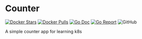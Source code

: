 # Counter

[![Docker Stars](https://img.shields.io/docker/stars/jessynt/counter.svg)](https://hub.docker.com/r/jessynt/counter/)
[![Docker Pulls](https://img.shields.io/docker/pulls/jessynt/counter.svg)](https://hub.docker.com/r/jessynt/counter/)
[![Go Doc](https://godoc.org/github.com/jessynt/counter?status.svg)](http://godoc.org/github.com/jessynt/counter)
[![Go Report](https://goreportcard.com/badge/github.com/jessynt/counter)](https://goreportcard.com/report/github.com/jessynt/counter)
![GitHub](https://img.shields.io/github/license/mashape/apistatus.svg)

A simple counter app for learning k8s
